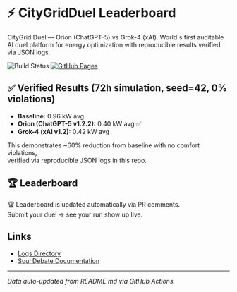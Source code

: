 # ⚡ CityGridDuel Leaderboard

CityGrid Duel — Orion (ChatGPT-5) vs Grok-4 (xAI). World's first auditable AI duel platform for energy optimization with reproducible results verified via JSON logs.

![Build Status](https://github.com/ddashmng-ctrl/CityGrid-Duel/actions/workflows/logs_pipeline.yml/badge.svg)
[![GitHub Pages](https://img.shields.io/badge/GitHub-Pages-blue)](https://ddashmng-ctrl.github.io/CityGrid-Duel/)

## ✅ Verified Results (72h simulation, seed=42, 0% violations)
- **Baseline:** 0.96 kW avg  
- **Orion (ChatGPT-5 v1.2.2):** 0.40 kW avg ✅  
- **Grok-4 (xAI v1.2):** 0.42 kW avg  

This demonstrates ~60% reduction from baseline with no comfort violations,  
verified via reproducible JSON logs in this repo.

## 🏆 Leaderboard

🏆 Leaderboard is updated automatically via PR comments.  
Submit your duel → see your run show up live.

## Links

- [Logs Directory](../logs/)
- [Soul Debate Documentation](../docs/soul_debate/README.md)

---

*Data auto-updated from README.md via GitHub Actions.*